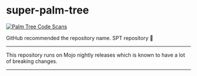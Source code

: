 # super-palm-tree

[![Palm Tree Code Scans](https://github.com/rcghpge/super-palm-tree/actions/workflows/codeql-palm-tree.yml/badge.svg)](https://github.com/rcghpge/super-palm-tree/actions/workflows/codeql-palm-tree.yml)

GitHub recommended the repository name. SPT repository 🌴

---

This repository runs on Mojo nightly releases which is known to have a lot of breaking changes. 

---
